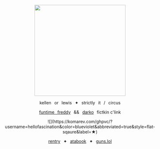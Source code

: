 <a href="https://x.com/an_icyhot/status/1560375191502327808?lang=bg">
<p align="center"> <img src="https://file.garden/aNm3Iy_COBCnNJvr/github%20banner.jpg" height="300"> </p>
</a>
<p align="center"> kellen⠀or⠀lewis⠀✦⠀strictly⠀it⠀/⠀circus </p>
<p align="center"> <a href="https://freddy-fazbears-pizza.fandom.com/wiki/Funtime_Freddy">funtime⠀freddy</a>⠀&&⠀<a href="https://dawkos-alter-egos.fandom.com/wiki/Darko">darko</a>⠀fictkin c'link
<p align="center"> ![](https://komarev.com/ghpvc/?username=hellofascination&color=blueviolet&abbreviated=true&style=flat-sqaure&label=★) </p>
<p align="center"> <a href="https://fluffle.cc/teadragon">rentry</a>⠀✦⠀<a href="https://hellofascination.atabook.org">atabook</a>⠀✦⠀<a href="https://guns.lol/breathecarolina">guns.lol</a> </p>
